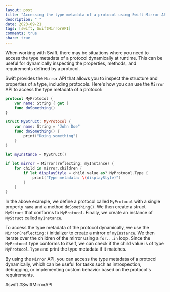 ```yaml
---
layout: post
title: "Accessing the type metadata of a protocol using Swift Mirror API"
description: " "
date: 2023-09-21
tags: [swift, SwiftMirrorAPI]
comments: true
share: true
---
```


When working with Swift, there may be situations where you need to access the type metadata of a protocol dynamically at runtime. This can be useful for dynamically inspecting the properties, methods, and requirements defined by a protocol.

Swift provides the `Mirror` API that allows you to inspect the structure and properties of a type, including protocols. Here's how you can use the `Mirror` API to access the type metadata of a protocol:

```swift
protocol MyProtocol {
    var name: String { get }
    func doSomething()
}

struct MyStruct: MyProtocol {
    var name: String = "John Doe"
    func doSomething() {
        print("Doing something")
    }
}

let myInstance = MyStruct()

if let mirror = Mirror(reflecting: myInstance) {
    for child in mirror.children {
        if let displayStyle = child.value as? MyProtocol.Type {
            print("Type metadata: \(displayStyle)")
        }
    }
}
```

In the above example, we define a protocol called `MyProtocol` with a single property `name` and a method `doSomething()`. We then create a struct `MyStruct` that conforms to `MyProtocol`. Finally, we create an instance of `MyStruct` called `myInstance`.

To access the type metadata of the protocol dynamically, we use the `Mirror(reflecting:)` initializer to create a mirror of `myInstance`. We then iterate over the children of the mirror using a `for...in` loop. Since the `MyProtocol` type conforms to itself, we can check if the child value is of type `MyProtocol.Type` and print the type metadata if it matches.

By using the `Mirror` API, you can access the type metadata of a protocol dynamically, which can be useful for tasks such as introspection, debugging, or implementing custom behavior based on the protocol's requirements.

#swift #SwiftMirrorAPI